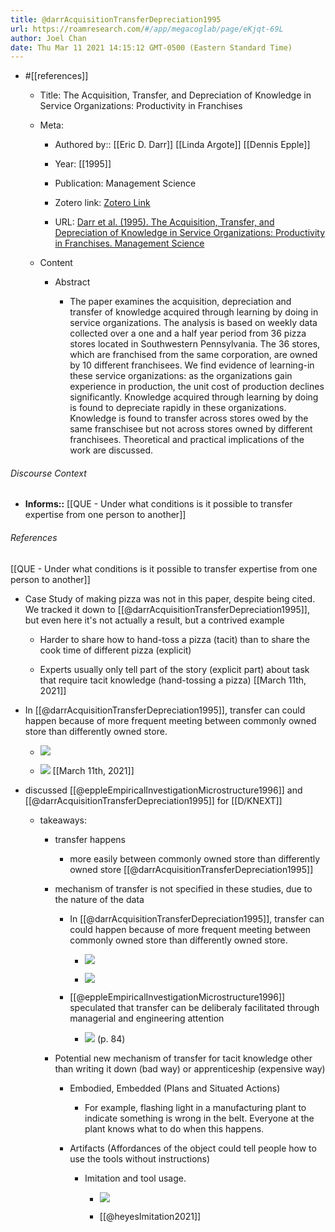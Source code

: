 ```yaml
---
title: @darrAcquisitionTransferDepreciation1995
url: https://roamresearch.com/#/app/megacoglab/page/eKjqt-69L
author: Joel Chan
date: Thu Mar 11 2021 14:15:12 GMT-0500 (Eastern Standard Time)
---
```


- #[[references]]

    - Title: The Acquisition, Transfer, and Depreciation of Knowledge in Service Organizations: Productivity in Franchises

    - Meta:

        - Authored by:: [[Eric D. Darr]] [[Linda Argote]] [[Dennis Epple]]

        - Year: [[1995]]

        - Publication: Management Science

        - Zotero link: [Zotero Link](zotero://select/items/7_FZ8NV6RC)

        - URL: [Darr et al. (1995). The Acquisition, Transfer, and Depreciation of Knowledge in Service Organizations: Productivity in Franchises. Management Science](http://www.jstor.org/stable/2632871)

    - Content

        - Abstract

            - The paper examines the acquisition, depreciation and transfer of knowledge acquired through learning by doing in service organizations. The analysis is based on weekly data collected over a one and a half year period from 36 pizza stores located in Southwestern Pennsylvania. The 36 stores, which are franchised from the same corporation, are owned by 10 different franchisees. We find evidence of learning-in these service organizations: as the organizations gain experience in production, the unit cost of production declines significantly. Knowledge acquired through learning by doing is found to depreciate rapidly in these organizations. Knowledge is found to transfer across stores owed by the same franschisee but not across stores owned by different franchisees. Theoretical and practical implications of the work are discussed.

###### Discourse Context

- **Informs::** [[QUE - Under what conditions is it possible to transfer expertise from one person to another]]

###### References

[[QUE - Under what conditions is it possible to transfer expertise from one person to another]]

- Case Study of making pizza was not in this paper, despite being cited. We tracked it down to [[@darrAcquisitionTransferDepreciation1995]], but even here it's not actually a result, but a contrived example

    - Harder to share how to hand-toss a pizza (tacit) than to share the cook time of different pizza (explicit)

    - Experts usually only tell part of the story (explicit part) about task that require tacit knowledge (hand-tossing a pizza)
[[March 11th, 2021]]

- In [[@darrAcquisitionTransferDepreciation1995]], transfer can could happen because of more frequent meeting between commonly owned store than differently owned store.

    - ![](https://firebasestorage.googleapis.com/v0/b/firescript-577a2.appspot.com/o/imgs%2Fapp%2Fmegacoglab%2FQdLRLEvtgA.png?alt=media&token=81c8fb84-7f62-4af6-87b8-c1039f4fad70)

    - ![](https://firebasestorage.googleapis.com/v0/b/firescript-577a2.appspot.com/o/imgs%2Fapp%2Fmegacoglab%2FYHd1eXbnJO.png?alt=media&token=a3755e50-4fa5-47b7-b43c-eecff5f00b3a)
[[March 11th, 2021]]

- discussed [[@eppleEmpiricalInvestigationMicrostructure1996]] and [[@darrAcquisitionTransferDepreciation1995]] for [[D/KNEXT]]

    - takeaways:

        - transfer happens

            - more easily between commonly owned store than differently owned store [[@darrAcquisitionTransferDepreciation1995]]

        - mechanism of transfer is not specified in these studies, due to the nature of the data

            - In [[@darrAcquisitionTransferDepreciation1995]], transfer can could happen because of more frequent meeting between commonly owned store than differently owned store.

                - ![](https://firebasestorage.googleapis.com/v0/b/firescript-577a2.appspot.com/o/imgs%2Fapp%2Fmegacoglab%2FQdLRLEvtgA.png?alt=media&token=81c8fb84-7f62-4af6-87b8-c1039f4fad70)

                - ![](https://firebasestorage.googleapis.com/v0/b/firescript-577a2.appspot.com/o/imgs%2Fapp%2Fmegacoglab%2FYHd1eXbnJO.png?alt=media&token=a3755e50-4fa5-47b7-b43c-eecff5f00b3a)

            - [[@eppleEmpiricalInvestigationMicrostructure1996]] speculated that transfer can be deliberaly facilitated through managerial and engineering attention

                - ![](https://firebasestorage.googleapis.com/v0/b/firescript-577a2.appspot.com/o/imgs%2Fapp%2Fmegacoglab%2FaINoDMpjTt.png?alt=media&token=dd916584-b9d3-47ae-aa15-e41b3b3ce155) (p. 84)

        - Potential new mechanism of transfer for tacit knowledge other than writing it down (bad way) or apprenticeship (expensive way)

            - Embodied, Embedded (Plans and Situated Actions)

                - For example, flashing light in a manufacturing plant to indicate something is wrong in the belt. Everyone at the plant knows what to do when this happens.

            - Artifacts (Affordances of the object could tell people how to use the tools without instructions)

                - Imitation and tool usage.

                    - ![](https://firebasestorage.googleapis.com/v0/b/firescript-577a2.appspot.com/o/imgs%2Fapp%2Fmegacoglab%2FVfwpW5L9e6.png?alt=media&token=e61855cc-b88f-49dd-bf03-790ed92ca100)

                    - [[@heyesImitation2021]]
